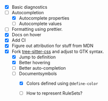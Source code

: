- [x] Basic diagnostics 
- [ ] Autocompletion
  - [x] Autocomplete properties
  - [ ] Autocomplete values
- [ ] Formatting using prettier.
- [x] Docs on hover
- [x] Add CI
- [x] Figure out attribution for stuff from MDN
- [x] Fork [tree-sitter-css](https://github.com/tree-sitter/tree-sitter-css) and adjust to GTK syntax.
  - [x] Jump to definition
  - [x] Better hovering
  - [ ] Better auto-completion
  - [ ] Documentsymbols
    - [x] Colors defined using `@define-color`
    - [ ] How to represent RuleSets?


